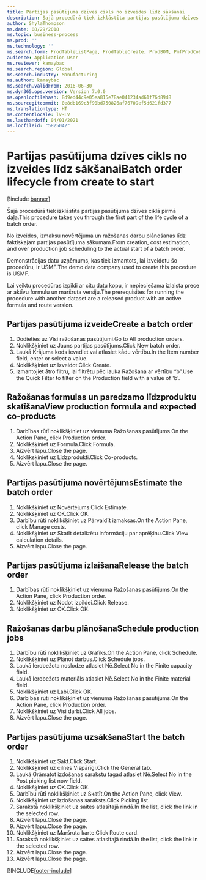 ```yaml
---
title: Partijas pasūtījuma dzīves cikls no izveides līdz sākšanai
description: Šajā procedūrā tiek izklāstīta partijas pasūtījuma dzīves ciklā pirmā daļa.
author: ShylaThompson
ms.date: 08/29/2018
ms.topic: business-process
ms.prod: ''
ms.technology: ''
ms.search.form: ProdTableListPage, ProdTableCreate, ProdBOM, PmfProdCoBy, ProdParmCostEstimation, ProdCalcTrans, ProdParmRelease, ProdSchedule, ProdRouteJob, ProdParmStartUp, ProdJournalTransBOM, ProdJournalTransRoute
audience: Application User
ms.reviewer: kamaybac
ms.search.region: Global
ms.search.industry: Manufacturing
ms.author: kamaybac
ms.search.validFrom: 2016-06-30
ms.dyn365.ops.version: Version 7.0.0
ms.openlocfilehash: 8d9ed44c9e05ea815e78ae041234ad61f76d89d8
ms.sourcegitcommit: 0e8db169c3f90bd750826af76709ef5d621fd377
ms.translationtype: HT
ms.contentlocale: lv-LV
ms.lasthandoff: 04/01/2021
ms.locfileid: "5825042"
---
```

# <a name="batch-order-lifecycle-from-create-to-start"></a><span data-ttu-id="e7e41-103">Partijas pasūtījuma dzīves cikls no izveides līdz sākšanai</span><span class="sxs-lookup"><span data-stu-id="e7e41-103">Batch order lifecycle from create to start</span></span>

[!include [banner](../../includes/banner.md)]

<span data-ttu-id="e7e41-104">Šajā procedūrā tiek izklāstīta partijas pasūtījuma dzīves ciklā pirmā daļa.</span><span class="sxs-lookup"><span data-stu-id="e7e41-104">This procedure takes you through the first part of the life cycle of a batch order.</span></span>

<span data-ttu-id="e7e41-105">No izveides, izmaksu novērtējuma un ražošanas darbu plānošanas līdz faktiskajam partijas pasūtījuma sākumam.</span><span class="sxs-lookup"><span data-stu-id="e7e41-105">From creation, cost estimation, and over production job scheduling to the actual start of a batch order.</span></span>



<span data-ttu-id="e7e41-106">Demonstrācijas datu uzņēmums, kas tiek izmantots, lai izveidotu šo procedūru, ir USMF.</span><span class="sxs-lookup"><span data-stu-id="e7e41-106">The demo data company used to create this procedure is USMF.</span></span> 



<span data-ttu-id="e7e41-107">Lai veiktu procedūras izpildi ar citu datu kopu, ir nepieciešama izlaista prece ar aktīvu formulu un maršruta versiju.</span><span class="sxs-lookup"><span data-stu-id="e7e41-107">The prerequisites for running the procedure with another dataset are a released product with an active formula and route version.</span></span>


## <a name="create-a-batch-order"></a><span data-ttu-id="e7e41-108">Partijas pasūtījuma izveide</span><span class="sxs-lookup"><span data-stu-id="e7e41-108">Create a batch order</span></span>
1. <span data-ttu-id="e7e41-109">Dodieties uz Visi ražošanas pasūtījumi.</span><span class="sxs-lookup"><span data-stu-id="e7e41-109">Go to All production orders.</span></span>
2. <span data-ttu-id="e7e41-110">Noklikšķiniet uz Jauns partijas pasūtījums.</span><span class="sxs-lookup"><span data-stu-id="e7e41-110">Click New batch order.</span></span>
3. <span data-ttu-id="e7e41-111">Laukā Krājuma kods ievadiet vai atlasiet kādu vērtību.</span><span class="sxs-lookup"><span data-stu-id="e7e41-111">In the Item number field, enter or select a value.</span></span>
4. <span data-ttu-id="e7e41-112">Noklikšķiniet uz Izveidot.</span><span class="sxs-lookup"><span data-stu-id="e7e41-112">Click Create.</span></span>
5. <span data-ttu-id="e7e41-113">Izmantojiet ātro filtru, lai filtrētu pēc lauka Ražošana ar vērtību “b”.</span><span class="sxs-lookup"><span data-stu-id="e7e41-113">Use the Quick Filter to filter on the Production field with a value of 'b'.</span></span>

## <a name="view-production-formula-and-expected-co-products"></a><span data-ttu-id="e7e41-114">Ražošanas formulas un paredzamo līdzproduktu skatīšana</span><span class="sxs-lookup"><span data-stu-id="e7e41-114">View production formula and expected co-products</span></span>
1. <span data-ttu-id="e7e41-115">Darbības rūtī noklikšķiniet uz vienuma Ražošanas pasūtījums.</span><span class="sxs-lookup"><span data-stu-id="e7e41-115">On the Action Pane, click Production order.</span></span>
2. <span data-ttu-id="e7e41-116">Noklikšķiniet uz Formula.</span><span class="sxs-lookup"><span data-stu-id="e7e41-116">Click Formula.</span></span>
3. <span data-ttu-id="e7e41-117">Aizvērt lapu.</span><span class="sxs-lookup"><span data-stu-id="e7e41-117">Close the page.</span></span>
4. <span data-ttu-id="e7e41-118">Nokliksķiniet uz Līdzprodukti.</span><span class="sxs-lookup"><span data-stu-id="e7e41-118">Click Co-products.</span></span>
5. <span data-ttu-id="e7e41-119">Aizvērt lapu.</span><span class="sxs-lookup"><span data-stu-id="e7e41-119">Close the page.</span></span>

## <a name="estimate-the-batch-order"></a><span data-ttu-id="e7e41-120">Partijas pasūtījuma novērtējums</span><span class="sxs-lookup"><span data-stu-id="e7e41-120">Estimate the batch order</span></span>
1. <span data-ttu-id="e7e41-121">Noklikšķiniet uz Novērtējums.</span><span class="sxs-lookup"><span data-stu-id="e7e41-121">Click Estimate.</span></span>
2. <span data-ttu-id="e7e41-122">Noklikšķiniet uz OK.</span><span class="sxs-lookup"><span data-stu-id="e7e41-122">Click OK.</span></span>
3. <span data-ttu-id="e7e41-123">Darbību rūtī noklikšķiniet uz Pārvaldīt izmaksas.</span><span class="sxs-lookup"><span data-stu-id="e7e41-123">On the Action Pane, click Manage costs.</span></span>
4. <span data-ttu-id="e7e41-124">Noklikšķiniet uz Skatīt detalizētu informāciju par aprēķinu.</span><span class="sxs-lookup"><span data-stu-id="e7e41-124">Click View calculation details.</span></span>
5. <span data-ttu-id="e7e41-125">Aizvērt lapu.</span><span class="sxs-lookup"><span data-stu-id="e7e41-125">Close the page.</span></span>

## <a name="release-the-batch-order"></a><span data-ttu-id="e7e41-126">Partijas pasūtījuma izlaišana</span><span class="sxs-lookup"><span data-stu-id="e7e41-126">Release the batch order</span></span>
1. <span data-ttu-id="e7e41-127">Darbības rūtī noklikšķiniet uz vienuma Ražošanas pasūtījums.</span><span class="sxs-lookup"><span data-stu-id="e7e41-127">On the Action Pane, click Production order.</span></span>
2. <span data-ttu-id="e7e41-128">Noklikšķiniet uz Nodot izpildei.</span><span class="sxs-lookup"><span data-stu-id="e7e41-128">Click Release.</span></span>
3. <span data-ttu-id="e7e41-129">Noklikšķiniet uz OK.</span><span class="sxs-lookup"><span data-stu-id="e7e41-129">Click OK.</span></span>

## <a name="schedule-production-jobs"></a><span data-ttu-id="e7e41-130">Ražošanas darbu plānošana</span><span class="sxs-lookup"><span data-stu-id="e7e41-130">Schedule production jobs</span></span>
1. <span data-ttu-id="e7e41-131">Darbību rūtī noklikšķiniet uz Grafiks.</span><span class="sxs-lookup"><span data-stu-id="e7e41-131">On the Action Pane, click Schedule.</span></span>
2. <span data-ttu-id="e7e41-132">Noklikšķiniet uz Plānot darbus.</span><span class="sxs-lookup"><span data-stu-id="e7e41-132">Click Schedule jobs.</span></span>
3. <span data-ttu-id="e7e41-133">Laukā Ierobežota noslodze atlasiet Nē.</span><span class="sxs-lookup"><span data-stu-id="e7e41-133">Select No in the Finite capacity field.</span></span>
4. <span data-ttu-id="e7e41-134">Laukā Ierobežots materiāls atlasiet Nē.</span><span class="sxs-lookup"><span data-stu-id="e7e41-134">Select No in the Finite material field.</span></span>
5. <span data-ttu-id="e7e41-135">Noklikšķiniet uz Labi.</span><span class="sxs-lookup"><span data-stu-id="e7e41-135">Click OK.</span></span>
6. <span data-ttu-id="e7e41-136">Darbības rūtī noklikšķiniet uz vienuma Ražošanas pasūtījums.</span><span class="sxs-lookup"><span data-stu-id="e7e41-136">On the Action Pane, click Production order.</span></span>
7. <span data-ttu-id="e7e41-137">Noklikšķiniet uz Visi darbi.</span><span class="sxs-lookup"><span data-stu-id="e7e41-137">Click All jobs.</span></span>
8. <span data-ttu-id="e7e41-138">Aizvērt lapu.</span><span class="sxs-lookup"><span data-stu-id="e7e41-138">Close the page.</span></span>

## <a name="start-the-batch-order"></a><span data-ttu-id="e7e41-139">Partijas pasūtījuma uzsākšana</span><span class="sxs-lookup"><span data-stu-id="e7e41-139">Start the batch order</span></span>
1. <span data-ttu-id="e7e41-140">Noklikšķiniet uz Sākt.</span><span class="sxs-lookup"><span data-stu-id="e7e41-140">Click Start.</span></span>
2. <span data-ttu-id="e7e41-141">Noklikšķiniet uz cilnes Vispārīgi.</span><span class="sxs-lookup"><span data-stu-id="e7e41-141">Click the General tab.</span></span>
3. <span data-ttu-id="e7e41-142">Laukā Grāmatot izdošanas sarakstu tagad atlasiet Nē.</span><span class="sxs-lookup"><span data-stu-id="e7e41-142">Select No in the Post picking list now field.</span></span>
4. <span data-ttu-id="e7e41-143">Noklikšķiniet uz OK.</span><span class="sxs-lookup"><span data-stu-id="e7e41-143">Click OK.</span></span>
5. <span data-ttu-id="e7e41-144">Darbību rūtī noklikšķiniet uz Skatīt.</span><span class="sxs-lookup"><span data-stu-id="e7e41-144">On the Action Pane, click View.</span></span>
6. <span data-ttu-id="e7e41-145">Noklikšķiniet uz Izdošanas saraksts.</span><span class="sxs-lookup"><span data-stu-id="e7e41-145">Click Picking list.</span></span>
7. <span data-ttu-id="e7e41-146">Sarakstā noklikšķiniet uz saites atlasītajā rindā.</span><span class="sxs-lookup"><span data-stu-id="e7e41-146">In the list, click the link in the selected row.</span></span>
8. <span data-ttu-id="e7e41-147">Aizvērt lapu.</span><span class="sxs-lookup"><span data-stu-id="e7e41-147">Close the page.</span></span>
9. <span data-ttu-id="e7e41-148">Aizvērt lapu.</span><span class="sxs-lookup"><span data-stu-id="e7e41-148">Close the page.</span></span>
10. <span data-ttu-id="e7e41-149">Noklikšķiniet uz Maršruta karte.</span><span class="sxs-lookup"><span data-stu-id="e7e41-149">Click Route card.</span></span>
11. <span data-ttu-id="e7e41-150">Sarakstā noklikšķiniet uz saites atlasītajā rindā.</span><span class="sxs-lookup"><span data-stu-id="e7e41-150">In the list, click the link in the selected row.</span></span>
12. <span data-ttu-id="e7e41-151">Aizvērt lapu.</span><span class="sxs-lookup"><span data-stu-id="e7e41-151">Close the page.</span></span>
13. <span data-ttu-id="e7e41-152">Aizvērt lapu.</span><span class="sxs-lookup"><span data-stu-id="e7e41-152">Close the page.</span></span>



[!INCLUDE[footer-include](../../../includes/footer-banner.md)]